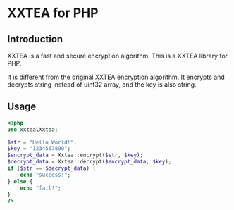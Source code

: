 # XXTEA for PHP

## Introduction

XXTEA is a fast and secure encryption algorithm. This is a XXTEA library for PHP.

It is different from the original XXTEA encryption algorithm. It encrypts and decrypts string instead of uint32 array, and the key is also string.

## Usage

```php
<?php
use xxtea\Xxtea;

$str = "Hello World!";
$key = "1234567890";
$encrypt_data = Xxtea::encrypt($str, $key);
$decrypt_data = Xxtea::decrypt($encrypt_data, $key);
if ($str == $decrypt_data) {
    echo "success!";
} else {
    echo "fail!";
}
?>
```
